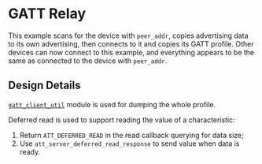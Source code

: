 # GATT Relay

This example scans for the device with `peer_addr`, copies advertising data
to its own advertising, then connects to it and copies its GATT profile.
Other devices can now connect to this example, and everything appears to be
the same as connected to the device with `peer_addr`.

## Design Details

[`gatt_client_util`](../../../src/Tools/gatt_client_util.c) module is used for dumping the whole profile.

Deferred read is used to support reading the value of a characteristic:

1. Return `ATT_DEFERRED_READ` in the read callback querying for data size;
1. Use `att_server_deferred_read_response` to send value when data is ready.